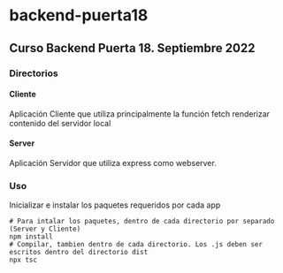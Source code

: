# backend-puerta18
## Curso Backend Puerta 18. Septiembre 2022

### Directorios
#### Cliente
Aplicación Cliente que utiliza principalmente la función fetch renderizar contenido del servidor local

#### Server
Aplicación Servidor que utiliza express como webserver.


### Uso
Inicializar e instalar los paquetes requeridos por cada app
``` 
# Para intalar los paquetes, dentro de cada directorio por separado (Server y Cliente)
npm install
# Compilar, tambien dentro de cada directorio. Los .js deben ser escritos dentro del directorio dist
npx tsc
```
